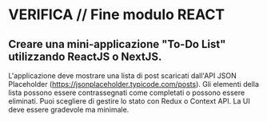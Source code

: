 # VERIFICA // Fine modulo REACT

## Creare una mini-applicazione "To-Do List" utilizzando ReactJS o NextJS. 
L'applicazione deve mostrare una lista di post scaricati dall'API JSON Placeholder (https://jsonplaceholder.typicode.com/posts). 
Gli elementi della lista possono essere contrassegnati come completati o possono essere eliminati. 
Puoi scegliere di gestire lo stato con Redux o Context API. 
La UI deve essere gradevole ma minimale.